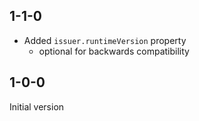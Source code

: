 ## 1-1-0

- Added `issuer.runtimeVersion` property
  - optional for backwards compatibility

## 1-0-0

Initial version
